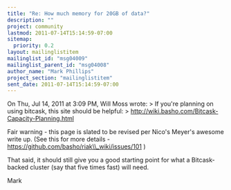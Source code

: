 ```yaml
---
title: "Re: How much memory for 20GB of data?"
description: ""
project: community
lastmod: 2011-07-14T15:14:59-07:00
sitemap:
  priority: 0.2
layout: mailinglistitem
mailinglist_id: "msg04009"
mailinglist_parent_id: "msg04008"
author_name: "Mark Phillips"
project_section: "mailinglistitem"
sent_date: 2011-07-14T15:14:59-07:00
---
```



On Thu, Jul 14, 2011 at 3:09 PM, Will Moss  wrote:
&gt; If you're planning on using bitcask, this site should be helpful:
&gt; http://wiki.basho.com/Bitcask-Capacity-Planning.html

Fair warning - this page is slated to be revised per Nico's Meyer's
awesome write up. (See this for more details -
https://github.com/basho/riak\\_wiki/issues/101 )

That said, it should still give you a good starting point for what a
Bitcask-backed cluster (say that five times fast) will need.

Mark

